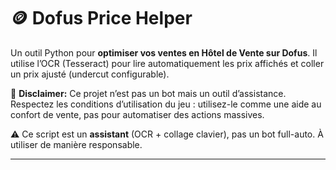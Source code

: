 # 🪙 Dofus Price Helper   

Un outil Python pour **optimiser vos ventes en Hôtel de Vente sur Dofus**. Il utilise l’OCR (Tesseract) pour lire automatiquement les prix affichés et coller un prix ajusté (undercut configurable).  

🛑 **Disclaimer:** Ce projet n’est pas un bot mais un outil d’assistance. Respectez les conditions d’utilisation du jeu : utilisez-le comme une aide au confort de vente, pas pour automatiser des actions massives.

⚠️ Ce script est un **assistant** (OCR + collage clavier), pas un bot full-auto. À utiliser de manière responsable.

---

